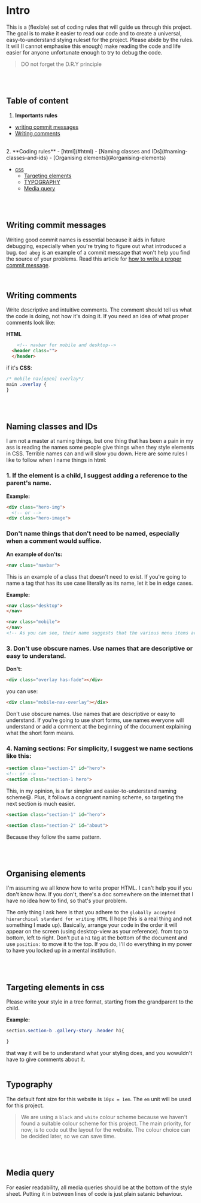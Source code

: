 
# Intro
This is a (flexible) set of coding rules that will guide us through this project. The goal is to make it easier to read our code and to create a universal, easy-to-understand stying ruleset for the project. Please abide by the rules. It will (I cannot emphasise this enough) make reading the code and life easier for anyone unfortunate enough to try to debug the code.

> DO not forget the D.R.Y principle

<br/>
<br/>

## Table of content

1. **Importants rules**
  - [writing commit messages](#writing-commit-messages)
  - [Writing comments](#writing-comments)
  <br/>
2. **Coding rules**
- [html](#html)
    - [Naming classes and IDs](#naming-classes-and-ids)
    - [Organising elements](#organising-elements)

  - [css](#css)
      - [Targeting elements](#targeting-elements-in-css)
      - [TYPOGRAPHY](#typography)
      - [Media query](#media-query)

<br/>
<br/>

## Writing commit messages
Writing good commit names is essential because it aids in future debugging, especially when you're trying to figure out what introduced a bug.
`God abeg` is an example of a commit message that won't help you find the source of your problems. Read this article for [how to write a proper commit message](https://cbea.ms/git-commit/).


<br/>

## Writing comments
Write descriptive and intuitive comments. The comment should tell us what the code is doing, not how it's doing it. If you need an idea of what proper comments look like:

**HTML**
```html
    <!-- navbar for mobile and desktop-->
  <header class="">
  </header>
```
if it's **CSS**:
```css
/* mobile nav[open] overlay*/
main .overlay {
}
```
<br/>
<br/>


## Naming classes and IDs
I am not a master at naming things, but one thing that has been a pain in my ass is reading the names some people give things when they style elements in CSS. Terrible names can and will slow you down.
Here are some rules I like to follow when I name things in html:

### 1. If the element is a child, I suggest adding a reference to the parent's name.

**Example:**
```html
<div class="hero-img">
  <!-- or -->
<div class="hero-image">
```

### Don't name things that don't need to be named, especially when a comment would suffice.

**An example of don'ts:**
```html
<nav class="navbar">
```
This is an example of a class that doesn't need to exist. If you're going to name a tag that has its use case literally as its name, let it be in edge cases.

**Example:**

```html
<nav class="desktop">
</nav>

<nav class="mobile">
</nav>
<!-- As you can see, their name suggests that the various menu items are for different views. -->
```

### 3. Don't use obscure names. Use names that are descriptive or easy to understand.

**Don't:**
```html
<div class="overlay has-fade"></div>
```
you can use:

```html
<div class="mobile-nav-overlay"></div>
```
Don't use obscure names. Use names that are descriptive or easy to understand. If you're going to use short forms, use names everyone will understand or add a comment at the beginning of the document explaining what the short form means.

### 4. Naming sections: For simplicity, I suggest we name sections like this:
```html
<section class="section-1" id="hero">
<!-- or -->
<section class="section-1 hero">
```
This, in my opinion, is a far simpler and easier-to-understand naming scheme😃. Plus, it follows a congruent naming scheme, so targeting the next section is much easier.

```html
<section class="section-1" id="hero">

<section class="section-2" id="about">
```
Because they follow the same pattern.

<br/>
<br/>

## Organising elements

I'm assuming we all know how to write proper HTML. I can't help you if you don't know how. If you don't, there's a doc somewhere on the internet that I have no idea how to find, so that's your problem. 

The only thing I ask here is that you adhere to the `globally accepted hierarchical standard for writing HTML` (I hope this is a real thing and not something I made up).
Basically, arrange your code in the order it will appear on the screen (using desktop-view as your reference). from top to bottom, left to right. Don't put a `h1` tag at the bottom of the document and use `position:` to move it to the top. If you do, I'll do everything in my power to have you locked up in a mental institution.

<br/>
<br/>


## Targeting elements in css
Please write your style in a tree format, starting from the grandparent to the child.

**Example:**

```css
section.section-b .gallery-story .header h1{

}
```
that way it will be to understand what your styling does, and you wowuldn't have to give comments about it.
<br/>
<br/>

## Typography
The default font size for this website is `10px = 1em`.
The `em` unit will be used for this project.

>We are using a `black` and `white` colour scheme because we haven't found a suitable colour scheme for this project. The main priority, for now, is to code out the layout for the website. The colour choice can be decided later, so we can save time.

<br/>
<br/>

## Media query
For easier readability, all media queries should be at the bottom of the style sheet. Putting it in between lines of code is just plain satanic behaviour.